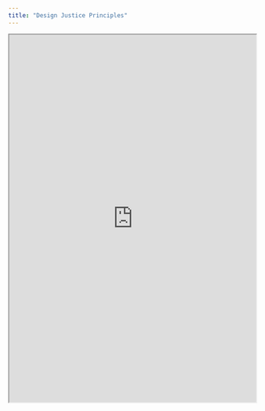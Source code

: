 ```yaml
---
title: "Design Justice Principles"
---
```



<iframe height="750" width="100%" src="https://ewelton.github.io/ktest/wiki.html#Design%20Justice%20Principles"></iframe>
